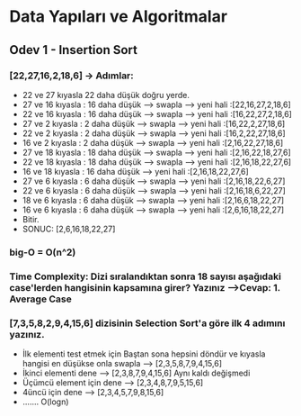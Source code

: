 # Data Yapıları ve Algoritmalar 


## Odev 1 - Insertion Sort

### [22,27,16,2,18,6] -> Adımlar: 

* 22 ve 27 kıyasla 22 daha düşük doğru yerde.
* 27 ve 16 kıyasla : 16 daha düşük --> swapla --> yeni hali :[22,16,27,2,18,6]
* 22 ve 16 kıyasla :  16 daha düşük --> swapla --> yeni hali :[16,22,27,2,18,6]
* 27 ve 2 kıyasla : 2 daha düşük --> swapla --> yeni hali :[16,22,2,27,18,6]
* 22 ve 2 kıyasla : 2 daha düşük --> swapla --> yeni hali :[16,2,22,27,18,6]
* 16 ve 2 kıyasla : 2 daha düşük --> swapla --> yeni hali :[2,16,22,27,18,6]
* 27 ve 18 kıyasla : 18 daha düşük --> swapla --> yeni hali :[2,16,22,18,27,6]
* 22 ve 18 kıyasla : 18 daha düşük --> swapla --> yeni hali :[2,16,18,22,27,6]
* 16 ve 18 kıyasla : 16 daha düşük --> yeni hali :[2,16,18,22,27,6]
* 27 ve 6 kıyasla : 6 daha düşük --> swapla --> yeni hali :[2,16,18,22,6,27]
* 22 ve 6 kıyasla : 6 daha düşük --> swapla --> yeni hali :[2,16,18,6,22,27]
* 18 ve 6 kıyasla : 6 daha düşük --> swapla --> yeni hali :[2,16,6,18,22,27]
* 16 ve 6 kıyasla : 6 daha düşük --> swapla --> yeni hali :[2,6,16,18,22,27]
* Bitir. 
* SONUC: [2,6,16,18,22,27]
### big-O = O(n^2)
### Time Complexity: Dizi sıralandıktan sonra 18 sayısı aşağıdaki case'lerden hangisinin kapsamına girer? Yazınız -->Cevap:  1. Average Case

### [7,3,5,8,2,9,4,15,6] dizisinin Selection Sort'a göre ilk 4 adımını yazınız.
* İlk elementi test etmek için Baştan sona hepsini döndür ve kıyasla hangisi en düşükse onla swapla --> [2,3,5,8,7,9,4,15,6] 
* İkinci elementi dene --> [2,3,8,7,9,4,15,6] Aynı kaldı değişmedi
* Üçümcü element için dene --> [2,3,4,8,7,9,5,15,6] 
* 4üncü için dene --> [2,3,4,5,7,9,8,15,6] 
* ....... O(logn)
